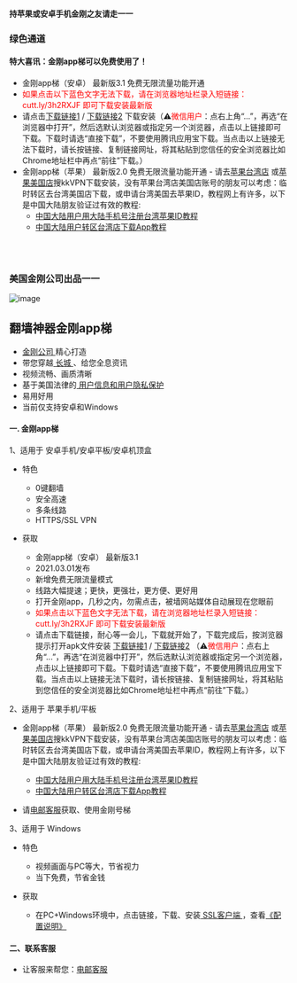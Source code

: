 #### 持苹果或安卓手机金刚之友请走一一
### 绿色通道

#### 特大喜讯：金刚app梯可以免费使用了！
- 金刚app梯（安卓） 最新版3.1 免费无限流量功能开通
- <font color="red">如果点击以下蓝色文字无法下载，请在浏览器地址栏录入短链接：cutt.ly/3h2RXJF  即可下载安装最新版</font>
- 请点击[下载链接1](https://github.com/a2zitpro/client/releases/download/latest/app-prod-release.apk) / [下载链接2](https://bitbucket.org/kk64/public/downloads/app-prod-release.apk) 下载安装（⚠️<font color="red">微信用户</font>：点右上角“...”，再选“在浏览器中打开”，然后选默认浏览器或指定另一个浏览器，点击以上链接即可下载。下载时请选“直接下载”，不要使用腾讯应用宝下载。当点击以上链接无法下载时，请长按链接、复制链接网址，将其粘贴到您信任的安全浏览器比如Chrome地址栏中再点“前往”下载。）
- 金刚app梯（苹果） 最新版2.0 免费无限流量功能开通 - 请去[苹果台湾店](https://apps.apple.com/tw/app/kkvpn/id1530649322) 或[苹果美国店](https://apps.apple.com/us/app/kkvpn/id1530649322)搜kkVPN下载安装，没有苹果台湾店美国店账号的朋友可以考虑：临时转区去台湾美国店下载，或申请台湾美国去苹果ID，教程网上有许多，以下是中国大陆朋友验证过有效的教程:
  - [中国大陆用户用大陆手机号注册台湾苹果ID教程](https://www.cxvlog.com/344.html)
  - [中国大陆用户转区台湾店下载App教程](https://zhidao.baidu.com/question/1372055786690652499.html)


<br>
<br>

### 美国金刚公司出品一一

![image](l-w-s-athird.png)

## 翻墙神器金刚app梯
- [ 金刚公司 ](https://github.com/a2zitpro/web/blob/master/LadderFree/kkDictionary/Atozitpro.md)精心打造
- 带您穿越[ 长城 ](https://github.com/a2zitpro/web/blob/master/LadderFree/kkDictionary/TheWallInTheInternet.md)、给您全息资讯
- 视频流畅、画质清晰
- 基于美国法律的[ 用户信息和用户隐私保护 ](https://github.com/a2zitpro/web/blob/master/LadderFree/kkDictionary/KKEnduserContract.md)
- 易用好用
- 当前仅支持安卓和Windows
  
 
#### 一. 金刚app梯
1、适用于 安卓手机/安卓平板/安卓机顶盒

  - 特色
    - 0键翻墙
    - 安全高速 
    - 多条线路 
    - HTTPS/SSL VPN

  - 获取
     - 金刚app梯（安卓） 最新版3.1 
     - 2021.03.01发布 
     - 新增免费无限流量模式
     - 线路大幅提速；更快，更强壮，更方便、更好用
     - 打开金刚app，几秒之内，勿需点击，被墙网站媒体自动展现在您眼前
     - <font color="red">如果点击以下蓝色文字无法下载，请在浏览器地址栏录入短链接：cutt.ly/3h2RXJF 即可下载安装最新版</font>
     - 请点击下载链接，耐心等一会儿，下载就开始了，下载完成后，按浏览器提示打开apk文件安装 [下载链接1](https://github.com/a2zitpro/client/releases/download/latest/app-prod-release.apk) / [下载链接2](https://bitbucket.org/kk64/public/downloads/app-prod-release.apk) （⚠️<font color="red">微信用户</font>：点右上角“...”，再选“在浏览器中打开”，然后选默认浏览器或指定另一个浏览器，点击以上链接即可下载。下载时请选“直接下载”，不要使用腾讯应用宝下载。当点击以上链接无法下载时，请长按链接、复制链接网址，将其粘贴到您信任的安全浏览器比如Chrome地址栏中再点“前往”下载。）

2、适用于 苹果手机/平板

  - 金刚app梯（苹果） 最新版2.0 免费无限流量功能开通 - 请去[苹果台湾店](https://apps.apple.com/tw/app/kkvpn/id1530649322) 或[苹果美国店](https://apps.apple.com/us/app/kkvpn/id1530649322)搜kkVPN下载安装，没有苹果台湾店美国店账号的朋友可以考虑：临时转区去台湾美国店下载，或申请台湾美国去苹果ID，教程网上有许多，以下是中国大陆朋友验证过有效的教程:
    - [中国大陆用户用大陆手机号注册台湾苹果ID教程](https://www.cxvlog.com/344.html)
    - [中国大陆用户转区台湾店下载App教程](https://zhidao.baidu.com/question/1372055786690652499.html)

  - 请[电邮客服](mailto:cs@a2zitpro.com)获取、使用金刚号梯

3、适用于 Windows

  - 特色
    - 视频画面与PC等大，节省视力
    - 当下免费，节省金钱

  - 获取
    - 在PC+Windows环境中，点击链接，下载、安装[ SSL客户端 ](https://github.com/a2zitpro/web/blob/master/win.md)，查看[《配置说明》](https://github.com/a2zitpro/web/blob/master/win.md)


#### 二、联系客服
- 让客服来帮您：[电邮客服](mailto:cs@a2zitpro.com)

